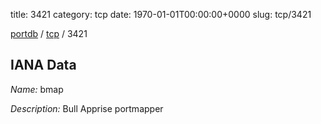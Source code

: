 title: 3421
category: tcp
date: 1970-01-01T00:00:00+0000
slug: tcp/3421

[portdb](/) / [tcp](/category/tcp.html) / 3421


## IANA Data

_Name:_ bmap

_Description:_ Bull Apprise portmapper

